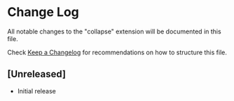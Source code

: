 # Change Log

All notable changes to the "collapse" extension will be documented in this file.

Check [Keep a Changelog](http://keepachangelog.com/) for recommendations on how to structure this file.

## [Unreleased]

- Initial release
